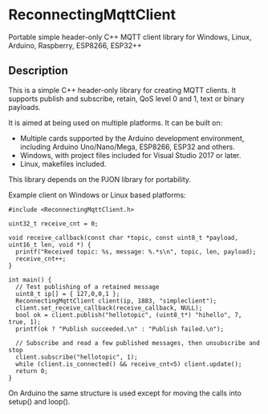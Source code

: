 # ReconnectingMqttClient
Portable simple header-only C++ MQTT client library for Windows, Linux, Arduino, Raspberry, ESP8266, ESP32++

## Description
This is a simple C++ header-only library for creating MQTT clients. It supports publish and subscribe, retain, QoS level 0 and 1, text or binary payloads.

It is aimed at being used on multiple platforms. It can be built on:
* Multiple cards supported by the Arduino development environment, including Arduino Uno/Nano/Mega, ESP8266, ESP32 and others.
* Windows, with project files included for Visual Studio 2017 or later.
* Linux, makefiles included.

This library depends on the PJON library for portability.

Example client on Windows or Linux based platforms:

```
#include <ReconnectingMqttClient.h>

uint32_t receive_cnt = 0;

void receive_callback(const char *topic, const uint8_t *payload, uint16_t len, void *) {
  printf("Received topic: %s, message: %.*s\n", topic, len, payload);
  receive_cnt++;
}

int main() {
  // Test publishing of a retained message
  uint8_t ip[] = { 127,0,0,1 };
  ReconnectingMqttClient client(ip, 1883, "simpleclient");
  client.set_receive_callback(receive_callback, NULL);
  bool ok = client.publish("hellotopic", (uint8_t*) "hihello", 7, true, 1);
  printf(ok ? "Publish succeeded.\n" : "Publish failed.\n");

  // Subscribe and read a few published messages, then unsubscribe and stop
  client.subscribe("hellotopic", 1);
  while (client.is_connected() && receive_cnt<5) client.update();
  return 0;
}
```

On Arduino the same structure is used except for moving the calls into setup() and loop().
